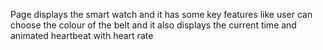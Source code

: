 Page displays the smart watch and it has some key features like user can choose the colour of the belt and 
it also displays the current time and animated heartbeat with heart rate 
